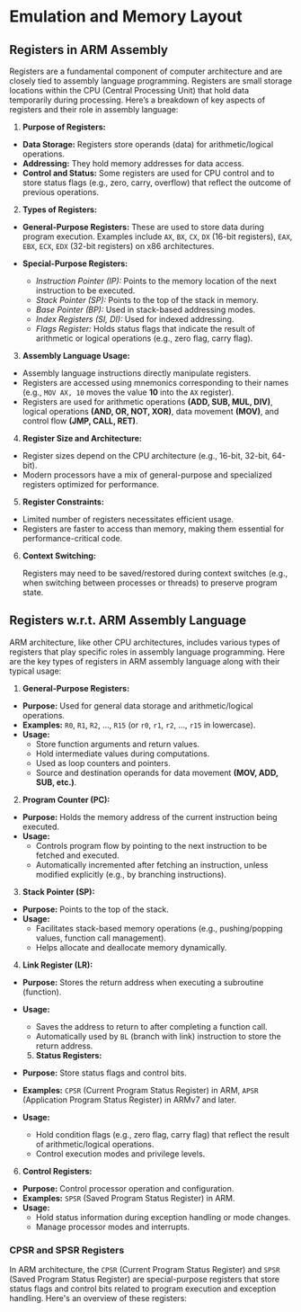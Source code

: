# Emulation and Memory Layout

## Registers in ARM Assembly

Registers are a fundamental component of computer architecture and are closely tied to assembly language programming. Registers are small storage locations within the CPU (Central Processing Unit) that hold data temporarily during processing. Here’s a breakdown of key aspects of registers and their role in assembly language:

1. **Purpose of Registers:**

- **Data Storage:** Registers store operands (data) for arithmetic/logical operations.
- **Addressing:** They hold memory addresses for data access.
- **Control and Status:** Some registers are used for CPU control and to store status flags (e.g., zero, carry, overflow) that reflect the outcome of previous operations.

2. **Types of Registers:**

- **General-Purpose Registers:** These are used to store data during program execution. Examples include `AX`, `BX`, `CX`, `DX` (16-bit registers), `EAX`, `EBX`, `ECX`, `EDX` (32-bit registers) on x86 architectures.

- **Special-Purpose Registers:**
  - _Instruction Pointer (IP):_ Points to the memory location of the next instruction to be executed.
  - _Stack Pointer (SP):_ Points to the top of the stack in memory.
  - _Base Pointer (BP):_ Used in stack-based addressing modes.
  - _Index Registers (SI, DI):_ Used for indexed addressing.
  - _Flags Register:_ Holds status flags that indicate the result of arithmetic or logical operations (e.g., zero flag, carry flag).

3. **Assembly Language Usage:**

- Assembly language instructions directly manipulate registers.
- Registers are accessed using mnemonics corresponding to their names (e.g., `MOV AX, 10` moves the value **10** into the `AX` register).
- Registers are used for arithmetic operations **(ADD, SUB, MUL, DIV)**, logical operations **(AND, OR, NOT, XOR)**, data movement **(MOV)**, and control flow **(JMP, CALL, RET)**.

4. **Register Size and Architecture:**

- Register sizes depend on the CPU architecture (e.g., 16-bit, 32-bit, 64-bit).
- Modern processors have a mix of general-purpose and specialized registers optimized for performance.

5. **Register Constraints:**

- Limited number of registers necessitates efficient usage.
- Registers are faster to access than memory, making them essential for performance-critical code.

6. **Context Switching:**

   Registers may need to be saved/restored during context switches (e.g., when switching between processes or threads) to preserve program state.

## Registers w.r.t. ARM Assembly Language

ARM architecture, like other CPU architectures, includes various types of registers that play specific roles in assembly language programming. Here are the key types of registers in ARM assembly language along with their typical usage:

1. **General-Purpose Registers:**

- **Purpose:** Used for general data storage and arithmetic/logical operations.
- **Examples:** `R0`, `R1`, `R2`, ..., `R15` (or `r0`, `r1`, `r2`, ..., `r15` in lowercase).
- **Usage:**
  - Store function arguments and return values.
  - Hold intermediate values during computations.
  - Used as loop counters and pointers.
  - Source and destination operands for data movement **(MOV, ADD, SUB, etc.)**.

2. **Program Counter (PC):**

- **Purpose:** Holds the memory address of the current instruction being executed.
- **Usage:**
  - Controls program flow by pointing to the next instruction to be fetched and executed.
  - Automatically incremented after fetching an instruction, unless modified explicitly (e.g., by branching instructions).

3. **Stack Pointer (SP):**

- **Purpose:** Points to the top of the stack.
- **Usage:**
  - Facilitates stack-based memory operations (e.g., pushing/popping values, function call management).
  - Helps allocate and deallocate memory dynamically.

4. **Link Register (LR):**

- **Purpose:** Stores the return address when executing a subroutine (function).
- **Usage:**

  - Saves the address to return to after completing a function call.
  - Automatically used by `BL` (branch with link) instruction to store the return address.

  5. **Status Registers:**

- **Purpose:** Store status flags and control bits.
- **Examples:** `CPSR` (Current Program Status Register) in ARM, `APSR` (Application Program Status Register) in ARMv7 and later.
- **Usage:**
  - Hold condition flags (e.g., zero flag, carry flag) that reflect the result of arithmetic/logical operations.
  - Control execution modes and privilege levels.

6. **Control Registers:**

- **Purpose:** Control processor operation and configuration.
- **Examples:** `SPSR` (Saved Program Status Register) in ARM.
- **Usage:**
  - Hold status information during exception handling or mode changes.
  - Manage processor modes and interrupts.

### CPSR and SPSR Registers

In ARM architecture, the `CPSR` (Current Program Status Register) and `SPSR` (Saved Program Status Register) are special-purpose registers that store status flags and control bits related to program execution and exception handling. Here's an overview of these registers:
